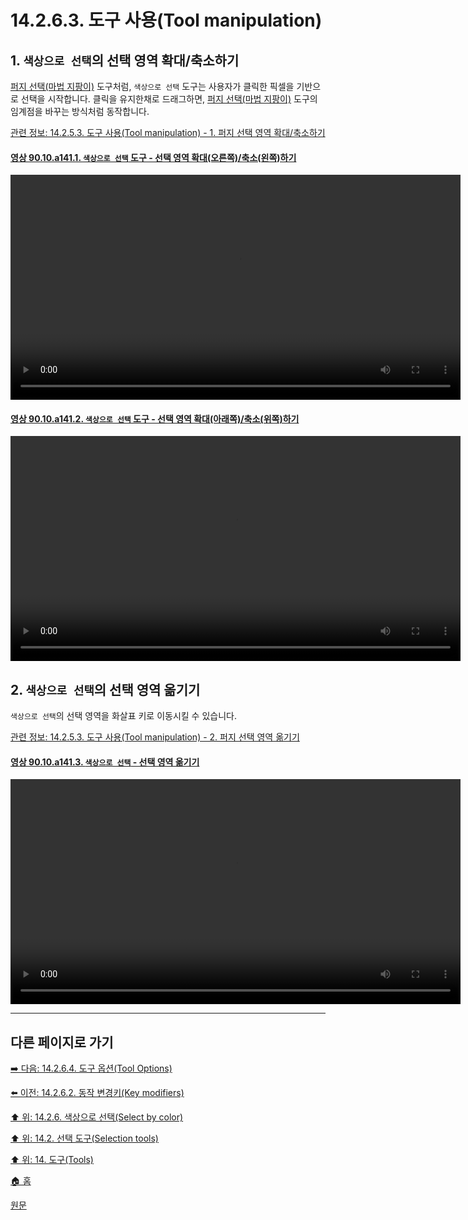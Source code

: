 # 14.2.6.3. 도구 사용(Tool manipulation)
## 1. `색상으로 선택`의 선택 영역 확대/축소하기

[퍼지 선택(마법 지팡이)](./14-02-05-00-fuzzy-selection-magic-wand.md) 도구처럼, `색상으로 선택` 도구는 사용자가 클릭한 픽셀을 기반으로 선택을 시작합니다. 클릭을 유지한채로 드래그하면, [퍼지 선택(마법 지팡이)](./14-02-05-00-fuzzy-selection-magic-wand.md) 도구의 임계점을 바꾸는 방식처럼 동작합니다.

[관련 정보: 14.2.5.3. 도구 사용(Tool manipulation) - 1. 퍼지 선택 영역 확대/축소하기](./14-02-05-03-tool_manipulation.md#14-02-05-03-s1)

<a id="90-10-a141-01"></a>

#### [영상 90.10.a141.1. `색상으로 선택` 도구 - 선택 영역 확대(오른쪽)/축소(왼쪽)하기](./90-10-00-keyboard_shortcut.md#90-10-a141-01)
<video controls="controls" width="720" src="https://github.com/wonder13662/gimp/assets/15767104/b4885029-0b0a-4309-98ac-214197e17e82"></video>

<a id="90-10-a141-02"></a>

#### [영상 90.10.a141.2. `색상으로 선택` 도구 - 선택 영역 확대(아래쪽)/축소(위쪽)하기](./90-10-00-keyboard_shortcut.md#90-10-a141-02)
<video controls="controls" width="720" src="https://github.com/wonder13662/gimp/assets/15767104/518a4abc-e3d0-413c-b391-9da93d5080e3"></video>

## 2. `색상으로 선택`의 선택 영역 옮기기

`색상으로 선택`의 선택 영역을 화살표 키로 이동시킬 수 있습니다.

[관련 정보: 14.2.5.3. 도구 사용(Tool manipulation) - 2. 퍼지 선택 영역 옮기기](./14-02-05-03-tool_manipulation.md#14-02-05-03-s2)

<a id="90-10-a141-03"></a>

#### [영상 90.10.a141.3. `색상으로 선택` - 선택 영역 옮기기](./90-10-00-keyboard_shortcut.md#90-10-a141-03)
<video controls="controls" width="720" src="https://github.com/wonder13662/gimp/assets/15767104/96d9db17-d423-4889-acac-a87780e0c190"></video>

***

## 다른 페이지로 가기

[➡️ 다음: 14.2.6.4. 도구 옵션(Tool Options)](./14-02-06-04-tool_options.md)

[⬅️ 이전: 14.2.6.2. 동작 변경키(Key modifiers)](./14-02-06-02-key_modifiers.md)

[⬆️ 위: 14.2.6. 색상으로 선택(Select by color)](./14-02-06-00-select-by-color.md)

[⬆️ 위: 14.2. 선택 도구(Selection tools)](./14-02-00-selection-tools.md)

[⬆️ 위: 14. 도구(Tools)](./14-00-tools.md)

[🏠 홈](./00-home.md)

[원문](https://docs.gimp.org/2.10/ko/gimp-tool-by-color-select.html#idm11377)